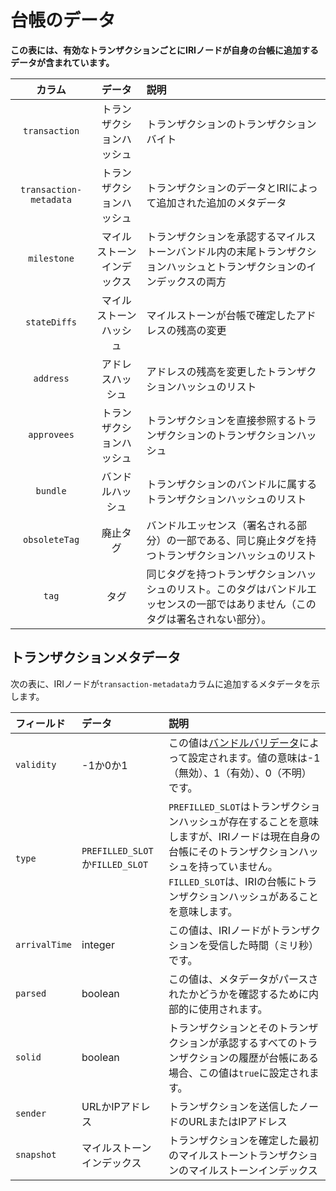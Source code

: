 # 台帳のデータ
<!-- # Data in the ledger -->

**この表には、有効なトランザクションごとにIRIノードが自身の台帳に追加するデータが含まれています。**
<!-- **This table contains the data that an IRI node appends to its ledger for each valid transaction.** -->

| **カラム** | **データ** | **説明** |
| :--------: | :--------: | :------- |
| `transaction` | トランザクションハッシュ | トランザクションのトランザクションバイト |
| `transaction-metadata` | トランザクションハッシュ | トランザクションのデータとIRIによって追加された追加のメタデータ |
| `milestone` | マイルストーンインデックス | トランザクションを承認するマイルストーンバンドル内の末尾トランザクションハッシュとトランザクションのインデックスの両方 |
| `stateDiffs` | マイルストーンハッシュ | マイルストーンが台帳で確定したアドレスの残高の変更 |
| `address` | アドレスハッシュ | アドレスの残高を変更したトランザクションハッシュのリスト |
| `approvees` | トランザクションハッシュ | トランザクションを直接参照するトランザクションのトランザクションハッシュ |
| `bundle` | バンドルハッシュ | トランザクションのバンドルに属するトランザクションハッシュのリスト |
| `obsoleteTag` | 廃止タグ | バンドルエッセンス（署名される部分）の一部である、同じ廃止タグを持つトランザクションハッシュのリスト |
| `tag` | タグ | 同じタグを持つトランザクションハッシュのリスト。このタグはバンドルエッセンスの一部ではありません（このタグは署名されない部分）。 |

## トランザクションメタデータ
<!-- ## Transaction metadata -->

次の表に、IRIノードが`transaction-metadata`カラムに追加するメタデータを示します。
<!-- The following table contains the metadata that an IRI node appends to the `transaction-metadata` column. -->

| **フィールド** | **データ** | **説明** |
| :------------- | :--------- | :------- |
| `validity` | -1か0か1 | この値は[バンドルバリデータ](../concepts/transaction-validation.md#bundle-validator)によって設定されます。値の意味は-1（無効）、1（有効）、0（不明）です。 |
| `type` | `PREFILLED_SLOT`か`FILLED_SLOT` | `PREFILLED_SLOT`はトランザクションハッシュが存在することを意味しますが、IRIノードは現在自身の台帳にそのトランザクションハッシュを持っていません。`FILLED_SLOT`は、IRIの台帳にトランザクションハッシュがあることを意味します。 |
| `arrivalTime` | integer | この値は、IRIノードがトランザクションを受信した時間（ミリ秒）です。 |
| `parsed` | boolean | この値は、メタデータがパースされたかどうかを確認するために内部的に使用されます。 |
| `solid` | boolean | トランザクションとそのトランザクションが承認するすべてのトランザクションの履歴が台帳にある場合、この値は`true`に設定されます。 |
| `sender` | URLかIPアドレス | トランザクションを送信したノードのURLまたはIPアドレス |
| `snapshot` | マイルストーンインデックス | トランザクションを確定した最初のマイルストーントランザクションのマイルストーンインデックス |
